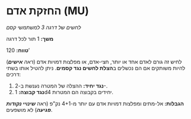 # החזקת אדם (MU)

*לחשים של דרגה 3 למשתמשי קסם*

**משך:** 1 תור לכל דרגה

**טווח:** 120’

לחיש זה גורם לאדם אחד או יותר, חצי-אדם, או מפלצות דמויות אדם (*ראה **אישים***) להיות משותקים אם הם נכשלים ב**הצלת לחשים נגד קסמים**. ניתן להטיל אותו בשתי דרכים:

1. **נגד יחיד:** ההצלה של המטרה נענשת ב-2-.
2. **נגד קבוצה:** 1d4 יחידים בקבוצה הם המטרות.

**הגבלות:** אל-מתים ומפלצות דמויות אדם עם יותר מ-4+1 נק"פ (ראה ***שינויי נקודות פגיעה***) לא מושפעים.